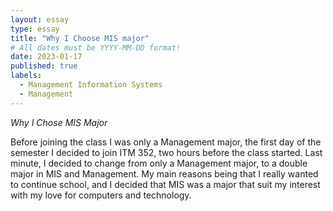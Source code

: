 ```yaml
---
layout: essay
type: essay
title: "Why I Choose MIS major"
# All dates must be YYYY-MM-DD format!
date: 2023-01-17
published: true
labels:
  - Management Information Systems
  - Management
---
```


*Why I Chose MIS Major*

Before joining the class I was only a Management major, the first day of the semester I decided to join ITM 352, two hours before the class started. Last minute, I decided to change from only a Management major, to a double major in MIS and Management. My main reasons being that I really wanted to continue school, and I decided that MIS was a major that suit my interest with my love for computers and technology.
